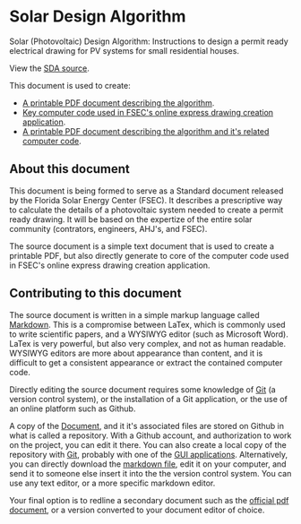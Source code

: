 # Solar Design Algorithm

Solar (Photovoltaic) Design Algorithm: Instructions to design a permit ready electrical drawing for PV systems for small residential houses.

View the [SDA source](SDA.md).

This document is used to create:

  * [A printable PDF document describing the algorithm](SDA_standard.pdf).
  * [Key computer code used in FSEC's online express drawing creation application](SDA.js).
  * [A printable PDF document describing the algorithm and it's related computer code](SDA.pdf).

## About this document

This document is being formed to serve as a Standard document released by the Florida Solar Energy Center (FSEC). It describes a prescriptive way to calculate the details of a photovoltaic system needed to create a permit ready drawing. It will be based on the expertize of the entire solar community (contrators, engineers, AHJ's, and FSEC).

The source document is a simple text document that is used to create a printable PDF, but also directly generate to core of the computer code used in FSEC's online express drawing creation application.

## Contributing to this document

The source document is written in a simple markup language called [Markdown](https://en.wikipedia.org/wiki/Markdown). This is a compromise between LaTex, which is commonly used to write scientific papers, and a WYSIWYG editor (such as Microsoft Word). LaTex is very powerful, but also very complex, and not as human readable. WYSIWYG editors are more about appearance than content, and it is difficult to get a consistent appearance or extract the contained computer code.

Directly editing the source document requires some knowledge of [Git](https://en.wikipedia.org/wiki/Git) (a version control system), or the installation of a Git application, or the use of an online platform such as Github.

A copy of the [Document](https://github.com/kshowalter/solar_design_algorithm/blob/master/SDA.md), and it it's associated files are stored on Github in what is called a repository. With a Github account, and authorization to work on the project, you can edit it there. You can also create a local copy of the repository with [Git](https://en.wikipedia.org/wiki/Git), probably with one of the [GUI applications](https://git-scm.com/downloads/guis). Alternatively, you can directly download the [markdown file](https://raw.githubusercontent.com/kshowalter/solar_design_algorithm/master/SDA.md), edit it on your computer, and send it to someone else insert it into the the version control system. You can use any text editor, or a more specific markdown editor.

Your final option is to redline a secondary document such as the [official pdf document](https://github.com/kshowalter/solar_design_algorithm/blob/master/SDA.pdf), or a version converted to your document editor of choice.
